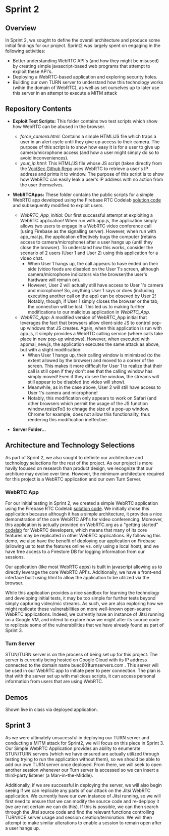 
# Sprint 2

## Overview
In Sprint 2, we sought to define the overall architecture and produce some initial findings for our project. Sprint2 was largely spent on engaging in the following activities:
  * Better understanding WebRTC API's (and how they might be misused) by creating simple javascript-based web programs that attempt to exploit these API's.
  * Deploying a WebRTC-based application and exploring security holes.
  * Building our own TURN server to understand how this technology works (wihin the domain of WebRTC), as well as set ourselves up to later use this server in an attempt to execute a MiTM attack
  
## Repository Contents
  * **Exploit Test Scripts:** This folder contains two test scripts which show how WebRTC can be abused in the browser.
    * *force_camera.html:* Contains a simple HTML/JS file which traps a user in an alert cycle until they give up access to their camera. The purpose of this script is to show how easy it is for a user to give up camera/microphone access (and how a user might simply do so to avoid inconveniences). 
    * *your_ip.html:* This HTML/JS file whose JS script (taken directly from the [VoidSec Github Repo](https://github.com/VoidSec/WebRTC-Leak) uses WebRTC to retrieve a user's IP address and prints it to window. The purpose of this script is to show how WebRTC can easily leak a user's IP address with no action from the user themselves. 
  * **WebRTCApps:** These folder contains the public scripts for a simple WebRTC app developed using the Firebase RTC Codelab [solution code](https://github.com/whunt1965/FirebaseRTC/tree/solution) and subsequently modified to exploit users.
    * *WebRTC_App_initial:* Our first successful attempt at exploiting a WebRTC application! When run with app.js, the application simply allows two users to engage in a WebRTC video conference call (using Firebase as the signalling server). However, when run with app_mal.js, the application effectively bugs the computer (retains access to camera/microphone) after a user hangs up (until they close the browser). To understand how this works, consider the scenario of 2 users (User 1 and User 2) using this application for a video chat.
      * When User 1 hangs up, the call appears to have ended on their side (video feeds are disabled on the User 1's screen, although camera/microphone indicators via the browser/the user's hardware will remain on).
      * However, User 2 will actually still have access to User 1's camera and microphone! So, anything User 1 says or does (including executing another call on the app) can be obseved by User 2! Notably, though, if User 1 simply closes the browser or the tab, the connection will be lost. This led us to making further modifications to our malicious application in *WebRTC_App.*
    * *WebRTC_App:* A modified version of WebRTC_App initial that leverages the fact that browsers allow client-side JS to control pop-up windows that JS creates. Again, when this application is run with app.js, it simply provides a WebRTC calling service (where calls take place in new pop-up windows). However, when executed with appmal_new.js, the application executes the same attack as above, but with a slight modification: 
      * When User 1 hangs up, their calling window is minimized (to the extent allowed by the browser) and moved to a corner of the screen. This makes it more difficult for User 1 to realize that their call is still open if they don't see that the calling window has simply moved! Even if they do see the window, the streams will still appear to be disabled (no video will show).
      * Meanwhile, as in the case above, User 2 will still have access to User 1's camera and microphone!
      * Notably, this modification only appears to work on Safari (and other browsers which permit the usage of the JS function window.resizeTo() to chnage the size of a pop-up window. Chrome for example, does not allow this functionality, thus rendering this modification ineffective.
  
  * **Server Folder...**

## Architecture and Technology Selections
As part of Sprint 2, we also sought to definite our architecture and technology selections for the rest of the project. As our project is more havily focused on research than product design, we recognize that our architure may evolve over time. However, the minimum architecture required for this project is a WebRTC application and our own Turn Server.  
### WebRTC App
For our initial testing in Sprint 2, we created a simple WebRTC application using the Firebase RTC Codelab [solution code](https://github.com/whunt1965/FirebaseRTC/tree/solution). We initially chose this application because although it has a simple architecture, it provides a nice demonstration of the core WebRTC API's for video conferencing. Moreover, this application is actually provided on WebRTC.org as a "getting started" [codelab](https://webrtc.org/getting-started/firebase-rtc-codelab) for WebRTC developers, which means that many of its core features may be replicated in other WebRTC applications. By following this demo, we also have the benefit of deploying our application on Firebase (allowing us to test the features online vs. only using a local host), and we have free access to a Firestore DB for logging information from our sessions.

Our application (like most WebRTC apps) is built in javascript allowing us to directly leverage the core WebRTC API's. Additionally, we have a front-end interface built using html to allow the application to be utilized via the browser. 

While this application provides a nice sandbox for learning the technology and developing initial tests, it may be too simple for further tests beyond simply capturing video/mic streams. As such, we are also exploring how we might replicate these vulnerabilities on more well-known open-source WebRTC applications. Indeed, we currently have an instance of Jitsi running on a Google VM, and intend to explore how we might alter its source code to replicate some of the vulnerabilities that we have already found as part of Sprint 3. 

### Turn Server
STUN/TURN server is on the process of being set up for this project. The server is currently being hosted on Google Cloud with its IP address connected to the domain name buec601turnservers.com . This server will be used in our WebRTC app to initiate peer to peer connection. The plan is that with the server set up with malicious scripts, it can access personal information from users that are using WebRTC. 

## Demos
Shown live in class via deployed application.

## Sprint 3
As we were ultimately unsucessful in deploying our TURN server and conducting a MiTM attack for Sprint2, we will focus on this piece in Sprint 3. Our Simple WebRTC Application provides an ability to enumerate STUN/TURN servers (which we have ensured are actually utilized through testing trying to run the application without them), so we should be able to add our own TURN server once deployed. From there, we will seek to open another session whenever our Turn server is accessed so we can insert a third-party listener (a Man-in-the-Middle). 

Additionally, if we are successful in deploying the server, we will also begin seeing if we can replicate any parts of our attack on the Jitsi WebRTC application. We currently have our own instance of Jitsi running, so we will first need to ensure that we can modify the source code and re-deplpoy it (we are not certain we can do this). If this is possible, we can then search through the Jitsi source code and find the relevant functions controlling TURN/ICE server usage and session creation/termination. We will then attempt to make similar alterations to enable a session to remain open after a user hangs up. 


